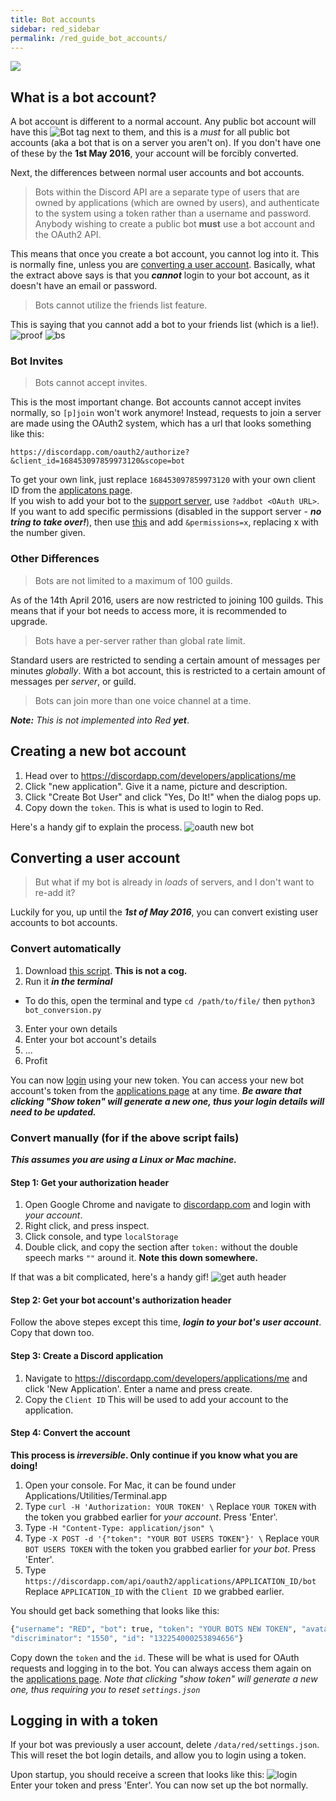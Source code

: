 ```yaml
---
title: Bot accounts
sidebar: red_sidebar
permalink: /red_guide_bot_accounts/
---
```


![](https://img.shields.io/badge/Guide%20by-fishyfing-blue.svg)

## What is a bot account?

A bot account is different to a normal account. Any public bot account will have this ![Bot tag](https://i.imgur.com/OQufliA.png "Bot Tag") next to them, and this is a *must* for all public bot accounts (aka a bot that is on a server you aren't on). If you don't have one of these by the **1st May 2016**, your account will be forcibly converted.

Next, the differences between normal user accounts and bot accounts.

>Bots within the Discord API are a separate type of users that are owned by applications (which are owned by users), and authenticate to the system using a token rather than a username and password. Anybody wishing to create a public bot **must** use a bot account and the OAuth2 API.

This means that once you create a bot account, you cannot log into it. This is normally fine, unless you are [converting a user account](#converting-a-user-account). Basically, what the extract above says is that you ***cannot*** login to your bot account, as it doesn't have an email or password.

>Bots cannot utilize the friends list feature.

This is saying that you cannot add a bot to your friends list (which is a lie!). ![proof](https://i.imgur.com/pagjorI.png)
![bs](http://i.imgur.com/0DSbAs4.gif)

### Bot Invites

>Bots cannot accept invites.

This is the most important change. Bot accounts cannot accept invites normally, so `[p]join` won't work anymore! Instead, requests to join a server are made using the OAuth2 system, which has a url that looks something like this:

`https://discordapp.com/oauth2/authorize?&client_id=168453097859973120&scope=bot`

To get your own link, just replace `168453097859973120` with your own client ID from the [applicatons page](https://discordapp.com/developers/applications/me).  
If you wish to add your bot to the [support server](https://discord.gg/0k4npTwMvTpv9wrh), use `?addbot <OAuth URL>`.  
If you want to add specific permissions (disabled in the support server - ***no tring to take over!***), then use [this](https://abal.moe/Discord/permissions.html) and add `&permissions=x`, replacing x with the number given.

### Other Differences

>Bots are not limited to a maximum of 100 guilds.

As of the 14th April 2016, users are now restricted to joining 100 guilds. This means that if your bot needs to access more, it is recommended to upgrade.

>Bots have a per-server rather than global rate limit.

Standard users are restricted to sending a certain amount of messages per minutes *globally*. With a bot account, this is restricted to a certain amount of messages per *server*, or guild.

>Bots can join more than one voice channel at a time.

***Note:*** *This is not implemented into Red* ***yet***.

## Creating a new bot account

1. Head over to https://discordapp.com/developers/applications/me
2. Click "new application". Give it a name, picture and description.
3. Click "Create Bot User" and click "Yes, Do It!" when the dialog pops up.
4. Copy down the `token`. This is what is used to login to Red.

Here's a handy gif to explain the process. ![oauth new bot](http://i.imgur.com/Y2ouW7I.gif)


## Converting a user account

>But what if my bot is already in *loads* of servers, and I don't want to re-add it?

Luckily for you, up until the ***1st of May 2016***, you can convert existing user accounts to bot accounts. 

### Convert automatically

1. Download [this script](https://gist.github.com/Twentysix26/c2e5f0e9c0120308122361566c2c997e). **This is not a cog.**
2. Run it ***in the terminal***
  * To do this, open the terminal and type `cd /path/to/file/` then `python3 bot_conversion.py`
3. Enter your own details
4. Enter your bot account's details
5. ...
6. Profit  

You can now [login](#logging-in-with-a-token) using your new token. You can access your new bot account's token from the [applications page](https://discordapp.com/developers/applications/me) at any time. ***Be aware that clicking "Show token" will generate a new one, thus your login details will need to be updated.***

### Convert manually (for if the above script fails)

***This assumes you are using a Linux or Mac machine.***

#### Step 1: Get your authorization header

1. Open Google Chrome and navigate to [discordapp.com](https://discordapp.com) and login with *your account*.  
2. Right click, and press inspect.  
3. Click console, and type `localStorage`  
4. Double click, and copy the section after `token:` without the double speech marks `""` around it. **Note this down somewhere.**  

If that was a bit complicated, here's a handy gif! ![get auth header](http://i.imgur.com/FyxSvpE.gif)

#### Step 2: Get your bot account's authorization header

Follow the above stepes except this time, ***login to your bot's user account***. Copy that down too.

#### Step 3: Create a Discord application

1. Navigate to https://discordapp.com/developers/applications/me and click 'New Application'. Enter a name and press create.
2. Copy the `Client ID` This will be used to add your account to the application.

#### Step 4: Convert the account

**This process is _irreversible_. Only continue if you know what you are doing!**  
1. Open your console.  For Mac, it can be found under Applications/Utilities/Terminal.app  
2. Type `curl -H 'Authorization: YOUR TOKEN' \` Replace `YOUR TOKEN` with the token you grabbed earlier for *your account*. Press 'Enter'.  
3. Type `-H "Content-Type: application/json" \`  
4. Type `-X POST -d '{"token": "YOUR BOT USERS TOKEN"}' \` Replace `YOUR BOT USERS TOKEN` with the token you grabbed earlier for *your bot*. Press 'Enter'.  
5. Type `https://discordapp.com/api/oauth2/applications/APPLICATION_ID/bot` Replace `APPLICATION_ID` with the `Client ID` we grabbed earlier.  

You should get back something that looks like this: 
```python
{"username": "RED", "bot": true, "token": "YOUR BOTS NEW TOKEN", "avatar": "338f4d9d97056ae22c4a3feab5f0da07",
"discriminator": "1550", "id": "132254000253894656"}
```
Copy down the `token` and the `id`. These will be what is used for OAuth requests and logging in to the bot. You can always access them again on the [applications page](https://discordapp.com/developers/applications/me). *Note that clicking "show token" will generate a new one, thus requiring you to reset `settings.json`*

## Logging in with a token

If your bot was previously a user account, delete `/data/red/settings.json`. This will reset the bot login details, and allow you to login using a token.

Upon startup, you should receive a screen that looks like this: ![login](https://i.imgur.com/Y21YuDx.png)   
Enter your token and press 'Enter'. You can now set up the bot normally.
